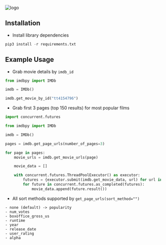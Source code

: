 ![logo](https://miro.medium.com/max/18708/1*WgMZ_JII2WFKMIEtbWeTHg.jpeg)

## Installation

* Install library dependencies

```python
pip3 install -r requirements.txt
```

## Example Usage

* Grab movie details by `imdb_id`

```python
from imdbpy import IMDb

imdb = IMDb()

imdb.get_movie_by_id("tt4154796")
```

* Grab first 3 pages (top 150 results) for most popular films

```python
import concurrent.futures

from imdbpy import IMDb

imdb = IMDb()

pages = imdb.get_page_urls(number_of_pages=3)

for page in pages:
    movie_urls = imdb.get_movie_urls(page)

    movie_data = []

    with concurrent.futures.ThreadPoolExecutor() as executor:
        futures = {executor.submit(imdb.get_movie_data, url) for url in movie_urls}
        for future in concurrent.futures.as_completed(futures):
            movie_data.append(future.result())
```

* All sort methods supported by `get_page_urls(sort_method="")`

```text
- none (default) -> popularity
- num_votes
- boxoffice_gross_us
- runtime
- year
- release_date
- user_rating
- alpha
```

